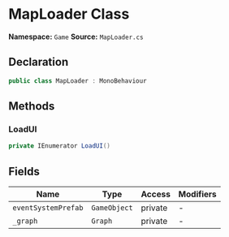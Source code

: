 # MapLoader Class

**Namespace:** `Game`
**Source:** `MapLoader.cs`

## Declaration

```csharp
public class MapLoader : MonoBehaviour
```

## Methods

### LoadUI

```csharp
private IEnumerator LoadUI()
```

## Fields

| Name | Type | Access | Modifiers |
|------|------|--------|-----------|
| `eventSystemPrefab` | `GameObject` | private | - |
| `_graph` | `Graph` | private | - |


